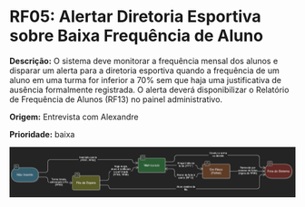 # RF05: Alertar Diretoria Esportiva sobre Baixa Frequência de Aluno

**Descrição:** O sistema deve monitorar a frequência mensal dos alunos e disparar um alerta para a diretoria esportiva quando a frequência de um aluno em uma turma for inferior a 70% sem que haja uma justificativa de ausência formalmente registrada. O alerta deverá disponibilizar o Relatório de Frequência de Alunos (RF13) no painel administrativo.

**Origem:** Entrevista com Alexandre

**Prioridade:** baixa

![Diagrama do Grafo](../../diagrams/diagramadeestados.jpg)
